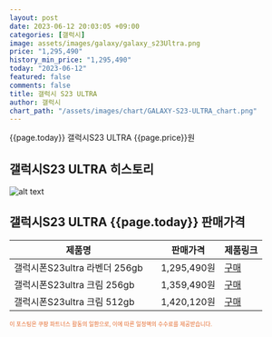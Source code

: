 ```yaml
---
layout: post
date: 2023-06-12 20:03:05 +09:00
categories: [갤럭시]
image: assets/images/galaxy/galaxy_s23Ultra.png
price: "1,295,490"
history_min_price: "1,295,490"
today: "2023-06-12"
featured: false
comments: false
title: 갤럭시 S23 ULTRA
author: 갤럭시
chart_path: "/assets/images/chart/GALAXY-S23-ULTRA_chart.png"
---
```


{{page.today}} 갤럭시S23 ULTRA {{page.price}}원

## 갤럭시S23 ULTRA 히스토리
![alt text]({{page.chart_path}} "갤럭시S23 히스토리")

## 갤럭시S23 ULTRA {{page.today}} 판매가격
<main>
<table id="rwd-table-large">
  <thead>
    <tr>
      <th>제품명</th>
      <th></th>
      <th>판매가격</th>
      <th>제품링크</th>
    </tr>
  </thead>
  <tbody><tr>
        <td>갤럭시폰S23ultra 라벤더 256gb</td>
        <td></td>
        <td>1,295,490원</td>
        <td><a href='https://link.coupang.com/a/SHGhq' target='_blank'>구매</a></td>
        </tr><tr>
        <td>갤럭시폰S23ultra 크림 256gb</td>
        <td></td>
        <td>1,359,490원</td>
        <td><a href='https://link.coupang.com/a/SHGk8' target='_blank'>구매</a></td>
        </tr><tr>
        <td>갤럭시폰S23ultra 크림 512gb</td>
        <td></td>
        <td>1,420,120원</td>
        <td><a href='https://link.coupang.com/a/SHGvv' target='_blank'>구매</a></td>
        </tr></tbody>
</table>

</main>
<div style="color:#e56a2c;font-size: 0.7em;" >
이 포스팅은 쿠팡 파트너스 활동의 일환으로, 이에 따른 일정액의 수수료를 제공받습니다.
</div>
